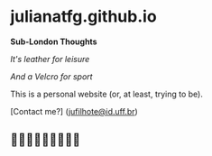# julianatfg.github.io
**Sub-London Thoughts**

*It's leather for leisure*

*And a Velcro for sport*

This is a personal website (or, at least, trying to be).

[Contact me?] (jufilhote@id.uff.br)

## 🧙🏻‍♀️👩🏻‍💻👩🏻‍🎤
